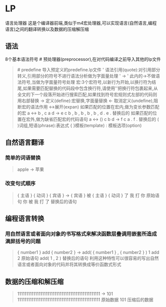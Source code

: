 # LP
语言处理器 
这是个编译器前端,类似于m4宏处理器,可以实现语言(自然语言,编程语言)之间的翻译转换以及数据的压缩解压缩 
## 语法
8个基本语法符号
\# 预处理器(preprocessor),在对代码编译之前导入其他的lp文件
> \# predefine 导入预定义的predefine.lp文件 
'  语法引用(quote):对引用部分转义,引用部分的符号不进行语法分析做为字面量处理
> ' -> ' 此内的->不做语法符号,当做为字面量符号处理
宏:3个宏符号,以新行为开始,以换行符为结尾,如果需要匹配替换的代码段中包含换行符,请使用''把换行符包裹起来,从全文的下一个段落开始进行搜索匹配,如果找到符号宏规则式左部的代码则用右部替换
-> 定义(define):宏替换,字面量替换
<- 取消定义(undefine),阻断宏的语法作用
<->展开(expan)
> 如果匹配的位置在宏内,做为变长参数匹配的宏
> a <-> b ,
> c a d -> e
> c b , b , b , b , b , d .
> e .                           替换后的
> 如果匹配的位置在宏外,做为缺省匹配宏的代码语句
> a <-> ()
> c b d  -> f
> c a .
> f .                           替换后的
( )词组,短语(phrase):表达式
{ }模板(template)
: 模板选项(option)
## 自然语言翻译
### 简单的词语替换
> apple -> 苹果
### 改变句式顺序
> { 主语 } { 动词 } { 宾语 } -> { 宾语 } 被 { 主语 } { 动词 } 了
> 我 打 你           原始语句
> 你 被 我 打 了     替换后的语句
## 编程语言转换
### 用自然语言或者面向对象的书写格式来解决函数层叠调用嵌套所造成满屏括号的问题
>{ number1 } add { number2 } -> add( { number1 } ,  { number2 } )
> 1 add 2            原始语句 
> add( 1 , 2 )       替换后的语句
利用这种特性可以很容易的写出自然语言或者面向对象的代码并将其转换成等价函数式形式
## 数据的压缩和解压缩
> 11111111111111111111111111111111111111111111111 -> 101 
> 11111111111111111111111111111111111111111111111  原始数据
> 101                                              压缩后的数据 
